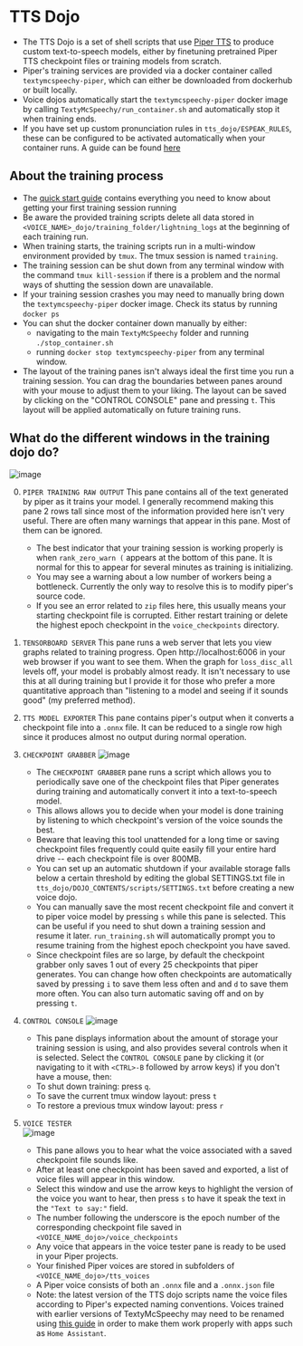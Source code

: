 # TTS Dojo

- The TTS Dojo is a set of shell scripts that use [Piper TTS](https://github.com/rhasspy/piper) to produce custom text-to-speech models, either by finetuning pretrained Piper TTS checkpoint files or training models from scratch.
- Piper's training services are provided via a docker container called `textymcspeechy-piper`, which can either be downloaded from dockerhub or built locally.
- Voice dojos automatically start the `textymcspeechy-piper` docker image by calling `TextyMcSpeechy/run_container.sh` and automatically stop it when training ends.
- If you have set up custom pronunciation rules in `tts_dojo/ESPEAK_RULES`, these can be configured to be activated automatically when your container runs.  A guide can be found [here](tts_dojo/ESPEAK_RULES/README_custom_pronunciation.md)
 

## About the training process
- The [quick start guide](https://github.com/domesticatedviking/TextyMcSpeechy/blob/docker-dev/quick_start_guide.md) contains everything you need to know about getting your first training session running
- Be aware the provided training scripts delete all data stored in  `<VOICE_NAME>_dojo/training_folder/lightning_logs` at the beginning of each training run.
- When training starts, the training scripts run in a multi-window environment provided by `tmux`.  The tmux session is named `training`.
- The training session can be shut down from any terminal window with the command `tmux kill-session` if there is a problem and the normal ways of shutting the session down are unavailable.
- If your training session crashes you may need to manually bring down the `textymcspeechy-piper` docker image.  Check its status by running `docker ps` 
- You can shut the docker container down manually by either:
   - navigating to the main `TextyMcSpeechy` folder and running `./stop_container.sh`
   - running `docker stop textymcspeechy-piper` from any terminal window.
- The layout of the training panes isn't always ideal the first time you run a training session. You can drag the boundaries between panes around with your mouse to adjust them to your liking.  The layout can be saved by clicking on the "CONTROL CONSOLE" pane and pressing `t`.  This layout will be applied automatically on future training runs.
 

## What do the different windows in the training dojo do?
![image](https://github.com/user-attachments/assets/31b41ebc-a64a-456e-8910-de0ce50418d4)

0. `PIPER TRAINING RAW OUTPUT`  This pane contains all of the text generated by piper as it trains your model.   I generally recommend making this pane 2 rows tall since most of the information provided here isn't very useful.  There are often many warnings that appear in this pane.   Most of them can be ignored.
   - The best indicator that your training session is working properly is when  `rank_zero_warn (` appears at the bottom of this pane. It is normal for this to appear for several minutes as training is initializing.   
   - You may see a warning about a low number of workers being a bottleneck.  Currently the only way to resolve this is to modify piper's source code.
   - If you see an error related to `zip` files here, this usually means your starting checkpoint file is corrupted.   Either restart training or delete the highest epoch checkpoint in the `voice_checkpoints` directory.  
1. `TENSORBOARD SERVER`  This pane runs a web server that lets you view graphs related to training progress.  Open http://localhost:6006 in your web browser if you want to see them.  When the graph for `loss_disc_all` levels off, your model is probably almost ready.  It isn't necessary to use this at all during training but I provide it for those who prefer a more quantitative approach than "listening to a model and seeing if it sounds good" (my preferred method).
2. `TTS MODEL EXPORTER` This pane contains piper's output when it converts a checkpoint file into a `.onnx` file.  It can be reduced to a single row high since it produces almost no output during normal operation.
3. `CHECKPOINT GRABBER` 
![image](https://github.com/user-attachments/assets/a5c6f3fb-123a-4b1b-a134-409c7544d15b)
   - The `CHECKPOINT GRABBER` pane runs a script which allows you to periodically save one of the checkpoint files that Piper generates during training and automatically convert it into a text-to-speech model.
   - This allows allows you to decide when your model is done training by listening to which checkpoint's version of the voice sounds the best.
   - Beware that leaving this tool unattended for a long time or saving checkpoint files frequently could quite easily fill your entire hard drive -- each checkpoint file is over 800MB.
   - You can set up an automatic shutdown if your available storage falls below a certain threshold by editing the global SETTINGS.txt file in `tts_dojo/DOJO_CONTENTS/scripts/SETTINGS.txt` before creating a new voice dojo.
   - You can manually save the most recent checkpoint file and convert it to piper voice model by pressing `s` while this pane is selected.  This can be useful if you need to shut down a training session and resume it later.  `run_training.sh` will automatically prompt you to resume training from the highest epoch checkpoint you have saved.
   - Since checkpoint files are so large, by default the checkpoint grabber only saves 1 out of every 25 checkpoints that piper generates. You can change how often checkpoints are automatically saved by pressing `i` to save them less often and and `d` to save them more often.  You can also turn automatic saving off and on by pressing `t`. 
   
4. `CONTROL CONSOLE` 
![image](https://github.com/user-attachments/assets/8a4dcf05-ce14-4cdc-89d5-85c935ccb653)

    - This pane displays information about the amount of storage your training session is using, and also provides several controls when it is selected. Select the `CONTROL CONSOLE` pane by clicking it (or navigating to it with `<CTRL>-B` followed by arrow keys) if you don't have a mouse, then:
    -  To shut down training: press `q`.
    -  To save the current tmux window layout: press `t`
    -  To restore a previous tmux window layout: press `r`
5. `VOICE TESTER`   
![image](https://github.com/user-attachments/assets/f06e4aac-6ec9-40b9-86ef-aa8efa3398ea)



   -  This pane allows you to hear what the voice associated with a saved checkpoint file sounds like.
   -  After at least one checkpoint has been saved and exported, a list of voice files will appear in this window.
   -  Select this window and use the arrow keys to highlight the version of the voice you want to hear, then press `s` to have it speak the text in the `"Text to say:"` field.
   -  The number following the underscore is the epoch number of the corresponding checkpoint file saved in `<VOICE_NAME_dojo>/voice_checkpoints`
   -  Any voice that appears in the voice tester pane is ready to be used in your Piper projects.
   -  Your finished Piper voices are stored in  subfolders of `<VOICE_NAME_dojo>/tts_voices`
   -  A Piper voice consists of both an `.onnx` file and a `.onnx.json` file
   -  Note: the latest version of the TTS dojo scripts name the voice files according to Piper's expected naming conventions.  Voices trained with earlier versions of TextyMcSpeechy may need to be renamed using [this guide](docs/renaming_and_preparing_custom_piper_voices.md) in order to make them work properly with apps such as `Home Assistant`. 







